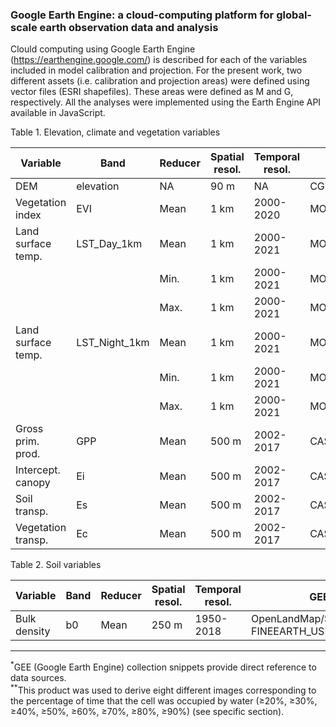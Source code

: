 ### Google Earth Engine: a cloud-computing platform for global-scale earth observation data and analysis

Clould computing using Google Earth Engine (https://earthengine.google.com/) is described for each of the variables included in model calibration and projection.
For the present work, two different assets (i.e. calibration and projection areas) were defined using vector files (ESRI shapefiles). These areas were defined as M and G, respectively. All the analyses were implemented using the Earth Engine API available in JavaScript. 

Table 1. Elevation, climate and vegetation variables 

|Variable          |Band             |Reducer      |Spatial resol. |Temporal resol. |GEE snippet<sup>*</sup> |   
|------------------|-----------------|-------------| --------------|--------------- |----------------------- |
|DEM               |elevation        |NA           |90 m           |NA              |CGIAR/SRTM90_V4         |
|Vegetation index  |EVI              |Mean         |1 km           |2000-2020       |MODIS/006/MOD13A2       |           |Global precip.    |precipitationCal |Anual mean   |0.1 deg.       |2000-2021	      |NASA/GPM_L3/IMERG_V06   |    
|Land surface temp.|LST_Day_1km      |Mean         |1 km           |2000-2021       |MODIS/006/MOD11A1       |
|                  |                 |Min.         |1 km           |2000-2021       |MODIS/006/MOD11A1       |
|                  |                 |Max.         |1 km           |2000-2021       |MODIS/006/MOD11A1       |
|Land surface temp.|LST_Night_1km    |Mean         |1 km           |2000-2021       |MODIS/006/MOD11A1       |
|                  |                 |Min.         |1 km           |2000-2021       |MODIS/006/MOD11A1       |
|                  |                 |Max.         |1 km           |2000-2021       |MODIS/006/MOD11A1       |
|Gross prim. prod. |GPP              |Mean         |500 m          |2002-2017       |CAS/IGSNRR/PML/V2       |
|Intercept. canopy |Ei               |Mean         |500 m          |2002-2017       |CAS/IGSNRR/PML/V2       |
|Soil transp.      |Es               |Mean         |500 m          |2002-2017       |CAS/IGSNRR/PML/V2       |
|Vegetation transp.|Ec               |Mean         |500 m          |2002-2017       |CAS/IGSNRR/PML/V2       |


Table 2. Soil variables   

|Variable          |Band             |Reducer      |Spatial resol. |Temporal resol. |GEE snippet<sup>*</sup> |   
|------------------|-----------------|-------------| --------------|--------------- |----------------------- |
|Bulk density      |b0               |Mean         |250 m          |1950-2018      |OpenLandMap/SOL/SOL_BULKDENS-FINEEARTH_USDA-4A1H_M/v02 |


***
<sup>*</sup>GEE (Google Earth Engine) collection snippets provide direct reference to data sources.  
<sup>**</sup>This product was used to derive eight different images corresponding to the percentage of time that the cell was occupied by water (&ge;20%, &ge;30%, &ge;40%, &ge;50%, &ge;60%, &ge;70%, &ge;80%, &ge;90%) (see specific section). 